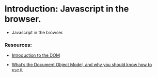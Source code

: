 # Introduction: Javascript in the browser.

- Javascript in the browser.

### Resources:

- [Introduction to the DOM](https://developer.mozilla.org/en-US/docs/Web/API/Document_Object_Model/Introduction)

- [What’s the Document Object Model, and why you should know how to use it](https://www.freecodecamp.org/news/whats-the-document-object-model-and-why-you-should-know-how-to-use-it-1a2d0bc5429d/)
